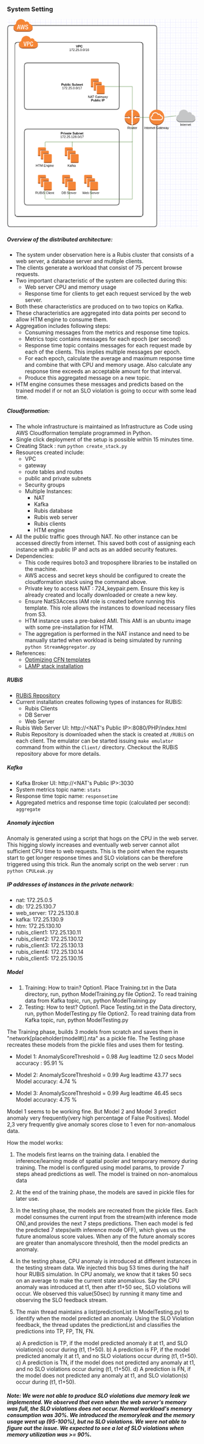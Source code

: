 
### System Setting
![AWS Architectures](https://github.com/atambol/Real-time-anomaly-prediction-in-distributed-systems/blob/master/AWS_Architecture.png?raw=true "AWS_Architectures")

##### Overview of the distributed architecture:
* The system under observation here is a Rubis cluster that consists of a web server, a database server and multiple clients.
* The clients generate a workload that consist of 75 percent browse requests.
* Two important characteristic of the system are collected during this:
    * Web server CPU and memory usage
    * Response time for clients to get each request serviced by the web server.
* Both these characteristics are produced on to two topics on Kafka.
* These characteristics are aggregated into data points per second to allow HTM engine to consume them.
* Aggregation includes following steps:
    * Consuming messages from the metrics and response time topics.
    * Metrics topic contains messages for each epoch (per second)
    * Response time topic contains messages for each request made by each of the clients. This implies multiple messages per epoch.
    * For each epoch, calculate the average and maximum response time and combine that with CPU and memory usage. Also calculate any response time exceeds an acceptable amount for that interval.
    * Produce this aggregated message on a new topic.
* HTM engine consumes these messages and predicts based on the trained model if or not an SLO violation is going to occur with some lead time. 

##### Cloudformation:
* The whole infrastructure is maintained as Infrastructure as Code using AWS Cloudformation template programmed in Python.
* Single click deployment of the setup is possible within 15 minutes time.
* Creating Stack : run `python create_stack.py`
* Resources created include: 
    * VPC
    * gateway
    * route tables and routes
    * public and private subnets
    * Security groups
    * Multiple Instances:
        * NAT
        * Kafka
        * Rubis database
        * Rubis web server
        * Rubis clients
        * HTM engine
* All the public traffic goes through NAT. No other instance can be accessed directly from internet. This saved both cost of assigning each instance with a public IP and acts as an added security features.
* Dependencies: 
    * This code requires boto3 and troposphere libraries to be installed on the machine.
    * AWS access and secret keys should be configured to create the cloudformation stack using the command above. 
    * Private key to access NAT : 724_keypair.pem. Ensure this key is already created and locally downloaded or create a new key.
    * Ensure NatS3Access IAM role is created before running this template. This role allows the instances to download necessary files from S3.
    * HTM instance uses a pre-baked AMI. This AMI is an ubuntu image with some pre-installation for HTM. 
    * The aggregation is performed in the NAT instance and need to be manually started when workload is being simulated by running `python StreamAggregator.py`
* References: 
    * [Optimizing CFN templates](https://aws.amazon.com/blogs/devops/optimize-aws-cloudformation-templates/)
    * [LAMP stack installation](https://docs.aws.amazon.com/AWSEC2/latest/UserGuide/install-LAMP.html)

##### RUBiS
* [RUBiS Repository](https://github.com/atambol/RUBiS)
* Current installation creates following types of instances for RUBiS: 
    * Rubis Clients
    * DB Server
    * Web Server
* Rubis Web Server UI: http://<NAT's Public IP>:8080/PHP/index.html
* Rubis Repository is downloaded when the stack is created at `/RUBiS` on each client. The emulator can be started issuing `make emulator` command from within the `Client/` directory. Checkout the RUBiS repository above for more details. 

##### Kafka
* Kafka Broker UI: http://<NAT's Public IP>:3030
* System metrics topic name: `stats`
* Response time topic name: `responsetime`
* Aggregated metrics and response time topic (calculated per second): `aggregate`

##### Anomaly injection
Anomaly is generated using a script that hogs on the CPU in the web server. This higging slowly increases and eventually web server cannot allot sufficient CPU time to web requests. This is the point when the requests start to get longer response times and SLO violations can be therefore triggered using this trick.
Run the anomaly script on the web server : run `python CPULeak.py`

##### IP addresses of instances in the private network:
* nat: 172.25.0.5
* db: 172.25.130.7
* web_server: 172.25.130.8
* kafka: 172.25.130.9
* htm: 172.25.130.10
* rubis_client1: 172.25.130.11
* rubis_client2: 172.25.130.12
* rubis_client3: 172.25.130.13
* rubis_client4: 172.25.130.14
* rubis_client5: 172.25.130.15


##### Model 
* 1. Training: How to train?
   Option1. Place Training.txt in the Data directory, run, python ModelTraining.py file
   Option2. To read training data from Kafka topic, run, python ModelTraining.py   

* 2. Testing: How to test?
   Option1. Place Testing.txt in the Data directory, run, python ModelTesting.py file
   Option2. To read training data from Kafka topic, run, python ModelTesting.py   

The Training phase, builds 3 models from scratch and saves them in "network[placeholder(model#)].nta" as a pickle file.
The Testing phase recreates these models from the pickle files and uses them for testing.

* Model 1: 
	AnomalyScoreThreshold = 0.98
	Avg leadtime 12.0 secs
	Model accuracy : 95.91 %
	
* Model 2:
	AnomalyScoreThreshold = 0.99
	Avg leadtime 43.77 secs
	Model accuracy: 4.74 %

* Model 3:
  AnomalyScoreThreshold = 0.99
	Avg leadtime 46.45 secs
	Model accuracy: 4.75 %
	
	
Model 1 seems to be working fine. But Model 2 and Model 3 predict anomaly very frequently(very high percentage of False Positives). Model 2,3 very frequently give anomaly scores close to 1 even for non-anomalous data. 

How the model works: 
1. The models first learns on the training data. I enabled the inference/learning mode of spatial pooler and temporary memory during training. The model is configured using model params, to provide 7 steps ahead predictions as well. The model is trained on non-anomalous data

2. At the end of the training phase, the models are saved in pickle files for later use.

3. In the testing phase, the models are recreated from the pickle files. Each model consumes the current input from the stream(with inference mode ON),and provides the next 7 steps predictions. Then each model is fed the predicted 7 steps(with inference mode OFF), which gives us the future anomalous score values. When any of the future anomaly scores are greater than anomalyscore threshold, then the model predicts an anomaly.

4. In the testing phase, CPU anomaly is introduced at different instances in the testing stream data. We injected this bug 53 times during the half hour RUBiS simulation. In CPU anomaly, we know that it takes 50 secs on an average to make the current state anomalous.
Say the CPU anomaly was introduced at t1, then after t1+50 sec, SLO violations will occur. We observed this value(50sec) by running it many time and observing the SLO feedback stream.

5. The main thread maintains a list(predictionList in ModelTesting.py) to identify when the model predicted an anomaly. Using the SLO Violation feedback, the 
thread updates the predictionList and classifies the predictions into TP, FP, TN, FN.

	a) A prediction is TP, if the model predicted anomaly it at t1, and SLO violation(s) occur during (t1, t1+50).
	b) A prediction is FP, if the model predicted anomaly it at t1, and no SLO violations occur during (t1, t1+50).
	c) A prediction is TN, if the model does not predicted any anomaly at t1, and no SLO violations occur during (t1, t1+50).
	d) A prediction is FN, if the model does not predicted any anomaly at t1, and SLO violation(s) occur during (t1, t1+50).


##### Note: We were not able to produce SLO violations due memory leak we implemented. We observed that even when the web server's memory was full, the SLO violations does not occur. Normal workload's memory consumption was 30%. We introduced the memoryleak and the memory usage went up (95-100%), but no SLO violations. We were not able to figure out the issue. We expected to see a lot of SLO violations when memory utilization was >= 90%.    